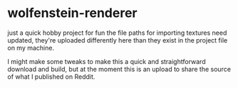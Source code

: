 # wolfenstein-renderer
just a quick hobby project for fun
the file paths for importing textures need updated, they're uploaded differently here than they exist in the project file on my machine.

I might make some tweaks to make this a quick and straightforward download and build, but at the moment this is an upload to share the source of what I published on Reddit.
